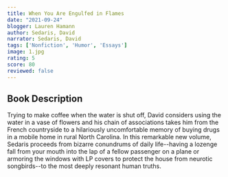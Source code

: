 ```yaml
---
title: When You Are Engulfed in Flames 
date: "2021-09-24"
blogger: Lauren Hamann
author: Sedaris, David
narrator: Sedaris, David
tags: ['Nonfiction', 'Humor', 'Essays']
image: 1.jpg
rating: 5
score: 80
reviewed: false
---
```



## Book Description

Trying to make coffee when the water is shut off, David considers using the water in a vase of flowers and his chain of associations takes him from the French countryside to a hilariously uncomfortable memory of buying drugs in a mobile home in rural North Carolina. In this remarkable new volume, Sedaris proceeds from bizarre conundrums of daily life--having a lozenge fall from your mouth into the lap of a fellow passenger on a plane or armoring the windows with LP covers to protect the house from neurotic songbirds--to the most deeply resonant human truths. 